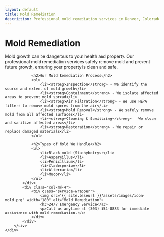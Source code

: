 ```yaml
---
layout: default
title: Mold Remediation
description: Professional mold remediation services in Denver, Colorado. We safely remove mold and prevent future growth.
---
```


<div class="section">
    <div class="container">
        <div class="row">
            <div class="col-md-8">
                <h1>Mold Remediation</h1>
                <p>Mold growth can be dangerous to your health and property. Our professional mold remediation services safely remove mold and prevent future growth, ensuring your property is clean and safe.</p>
                
                <h2>Our Mold Remediation Process</h2>
                <ol>
                    <li><strong>Inspection</strong> - We identify the source and extent of mold growth</li>
                    <li><strong>Containment</strong> - We isolate affected areas to prevent mold spread</li>
                    <li><strong>Air Filtration</strong> - We use HEPA filters to remove mold spores from the air</li>
                    <li><strong>Mold Removal</strong> - We safely remove mold from all affected surfaces</li>
                    <li><strong>Cleaning & Sanitizing</strong> - We clean and sanitize affected areas</li>
                    <li><strong>Restoration</strong> - We repair or replace damaged materials</li>
                </ol>

                <h2>Types of Mold We Handle</h2>
                <ul>
                    <li>Black mold (Stachybotrys)</li>
                    <li>Aspergillus</li>
                    <li>Penicillium</li>
                    <li>Cladosporium</li>
                    <li>Alternaria</li>
                    <li>Mucor</li>
                </ul>
            </div>
            <div class="col-md-4">
                <div class="service-wrapper">
                    <img src="{{ site.baseurl }}/assets/images/icon-mold.png" width="180" alt="Mold Remediation">
                    <h3>24/7 Emergency Service</h3>
                    <p>Call us anytime at (303) 554-8883 for immediate assistance with mold remediation.</p>
                </div>
            </div>
        </div>
    </div>
</div> 